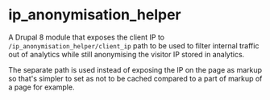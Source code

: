 # ip_anonymisation_helper
A Drupal 8 module that exposes the client IP to `/ip_anonymisation_helper/client_ip` path to be used to filter internal traffic out of analytics while still anonymising the visitor IP stored in analytics.

The separate path is used instead of exposing the IP on the page as markup so that's simpler to set as not to be cached compared to a part of markup of a page for example.
